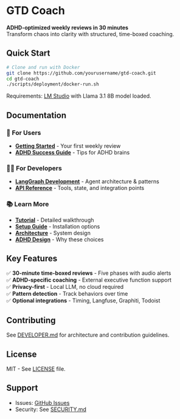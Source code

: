 # GTD Coach

**ADHD-optimized weekly reviews in 30 minutes**  
Transform chaos into clarity with structured, time-boxed coaching.

## Quick Start

```bash
# Clone and run with Docker
git clone https://github.com/yourusername/gtd-coach.git
cd gtd-coach
./scripts/deployment/docker-run.sh
```

Requirements: [LM Studio](https://lmstudio.ai/) with Llama 3.1 8B model loaded.

## Documentation

### 🚀 For Users
- [**Getting Started**](docs/user/getting-started.md) - Your first weekly review
- [**ADHD Success Guide**](docs/user/adhd-guide.md) - Tips for ADHD brains

### 👩‍💻 For Developers  
- [**LangGraph Development**](docs/dev/langgraph-development.md) - Agent architecture & patterns
- [**API Reference**](docs/dev/api-reference.md) - Tools, state, and integration points

### 📚 Learn More
- [**Tutorial**](docs/tutorial/getting-started.md) - Detailed walkthrough
- [**Setup Guide**](docs/how-to/setup.md) - Installation options
- [**Architecture**](docs/explanation/architecture.md) - System design
- [**ADHD Design**](docs/explanation/adhd-design.md) - Why these choices

## Key Features

✅ **30-minute time-boxed reviews** - Five phases with audio alerts  
✅ **ADHD-specific coaching** - External executive function support  
✅ **Privacy-first** - Local LLM, no cloud required  
✅ **Pattern detection** - Track behaviors over time  
✅ **Optional integrations** - Timing, Langfuse, Graphiti, Todoist  

## Contributing

See [DEVELOPER.md](docs/DEVELOPER.md) for architecture and contribution guidelines.

## License

MIT - See [LICENSE](LICENSE) file.

## Support

- Issues: [GitHub Issues](https://github.com/yourusername/gtd-coach/issues)
- Security: See [SECURITY.md](SECURITY.md)